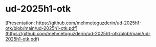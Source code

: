 # ud-2025h1-otk

[Presentation: https://github.com/mehmetoguzderin/ud-2025h1-otk/blob/main/ud-2025h1-otk.pdf](https://github.com/mehmetoguzderin/ud-2025h1-otk/blob/main/ud-2025h1-otk.pdf)
